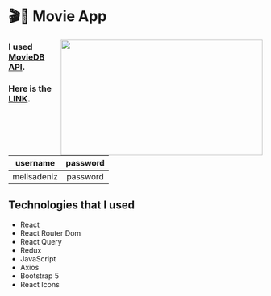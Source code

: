 # 🎬🍿 Movie App 

<img src="https://i.pinimg.com/originals/00/ec/ca/00ecca1d5038189a1bcce904a0d13e91.gif" align="right" width="400" height="230">

### I used [MovieDB API](https://www.themoviedb.org/documentation/api). 

### Here is the [LINK](https://upschool-fd-capstone-project.netlify.app).

|username|password|
|:-------:|:-------:|
|melisadeniz|password|

## Technologies that I used
- React
- React Router Dom
- React Query
- Redux
- JavaScript
- Axios
- Bootstrap 5
- React Icons


